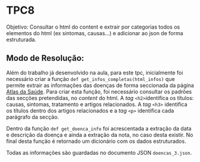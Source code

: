 # TPC8

Objetivo: Consultar o html do content e extrair por categorias todos os elementos do html (ex sintomas, causas...) e adicionar ao json de forma estruturada.


## Modo de Resolução:

Além do trabalho já desenvolvido na aula, para este tpc, inicialmente foi necessário criar a função ```def get_infos_completas(html_infos)``` que permite extrair as informações das doenças de forma seccionada da página [Atlas da Saúde](https://www.atlasdasaude.pt/doencasAaZ). Para criar esta função, foi necessário consultar os padrões das secções pretendidas, no *content* do html. A *tag* ```<h2>```identifica os títulos: causas, sintomas, tratamento e artigos relacionados. A *tag* ```<h3>``` identifica os títulos dentro dos artigos relacionados e a *tag* ```<p>``` identifica cada parágrafo da secção. 

Dentro da função ```def get_doenca_info``` foi acrescentada a extração da data e descrição da doença e ainda a extração da nota, no caso desta existir. No final desta função é retornado um dicionário com os dados estruturados.

Todas as informações são guardadas no documento JSON ```doencas_3.json```.




